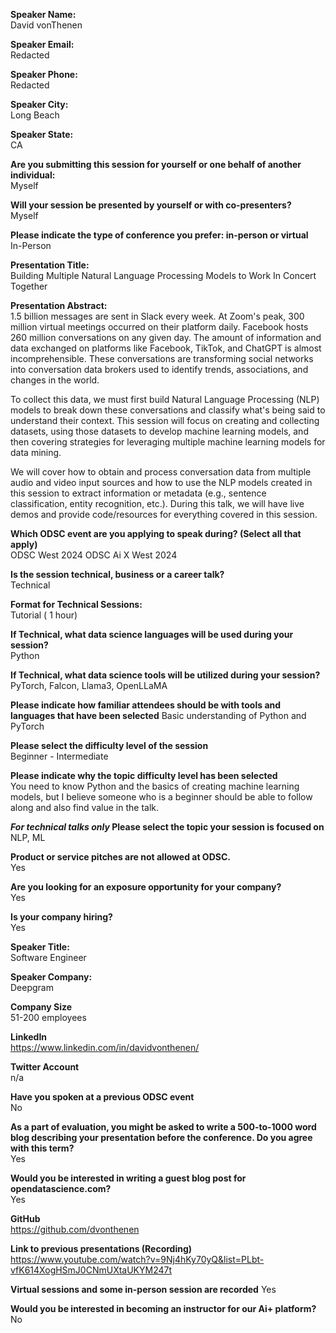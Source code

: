 **Speaker Name:**  
David vonThenen

**Speaker Email:**  
Redacted

**Speaker Phone:**  
Redacted

**Speaker City:**  
Long Beach

**Speaker State:**  
CA

**Are you submitting this session for yourself or one behalf of another individual:**  
Myself

**Will your session be presented by yourself or with co-presenters?**  
Myself

**Please indicate the type of conference you prefer: in-person or virtual**  
In-Person

**Presentation Title:**  
Building Multiple Natural Language Processing Models to Work In Concert Together

**Presentation Abstract:**  
1.5 billion messages are sent in Slack every week. At Zoom's peak, 300 million virtual meetings occurred on their platform daily. Facebook hosts 260 million conversations on any given day. The amount of information and data exchanged on platforms like Facebook, TikTok, and ChatGPT is almost incomprehensible. These conversations are transforming social networks into conversation data brokers used to identify trends, associations, and changes in the world.

To collect this data, we must first build Natural Language Processing (NLP) models to break down these conversations and classify what's being said to understand their context. This session will focus on creating and collecting datasets, using those datasets to develop machine learning models, and then covering strategies for leveraging multiple machine learning models for data mining.

We will cover how to obtain and process conversation data from multiple audio and video input sources and how to use the NLP models created in this session to extract information or metadata (e.g., sentence classification, entity recognition, etc.). During this talk, we will have live demos and provide code/resources for everything covered in this session.

**Which ODSC event are you applying to speak during? (Select all that apply)**  
ODSC West 2024
ODSC Ai X West 2024

**Is the session technical, business or a career talk?**  
Technical

**Format for Technical Sessions:**  
Tutorial ( 1 hour)

**If Technical, what data science languages will be used during your session?**  
Python

**If Technical, what data science tools will be utilized during your session?**  
PyTorch, Falcon, Llama3, OpenLLaMA

**Please indicate how familiar attendees should be with  tools and languages that have been selected**
Basic understanding of Python and PyTorch

**Please select the difficulty level of the session**  
Beginner - Intermediate

**Please indicate why the topic difficulty level has been selected**  
You need to know Python and the basics of creating machine learning models, but I believe someone who is a beginner should be able to follow along and also find value in the talk.

***For technical talks only* Please select the topic your session is focused on**  
NLP, ML

**Product or service pitches are not allowed at ODSC.**  
Yes

**Are you looking for an exposure opportunity for your company?**  
Yes

**Is your company hiring?**  
Yes

**Speaker Title:**  
Software Engineer

**Speaker Company:**  
Deepgram

**Company Size**  
51-200 employees

**LinkedIn**  
https://www.linkedin.com/in/davidvonthenen/

**Twitter Account**  
n/a

**Have you spoken at a previous ODSC event**  
No

**As a part of evaluation, you might be asked to write a 500-to-1000 word blog describing your presentation before the conference. Do you agree with this term?**  
Yes

**Would you be interested in writing a guest blog post for opendatascience.com?**  
Yes

**GitHub**  
https://github.com/dvonthenen

**Link to previous presentations (Recording)**  
https://www.youtube.com/watch?v=9Nj4hKy70yQ&list=PLbt-vfK614XogHSmJ0CNmUXtaUKYM247t

**Virtual sessions and some in-person session are recorded**
Yes

**Would you be interested in becoming an instructor for our Ai+ platform?**  
No
